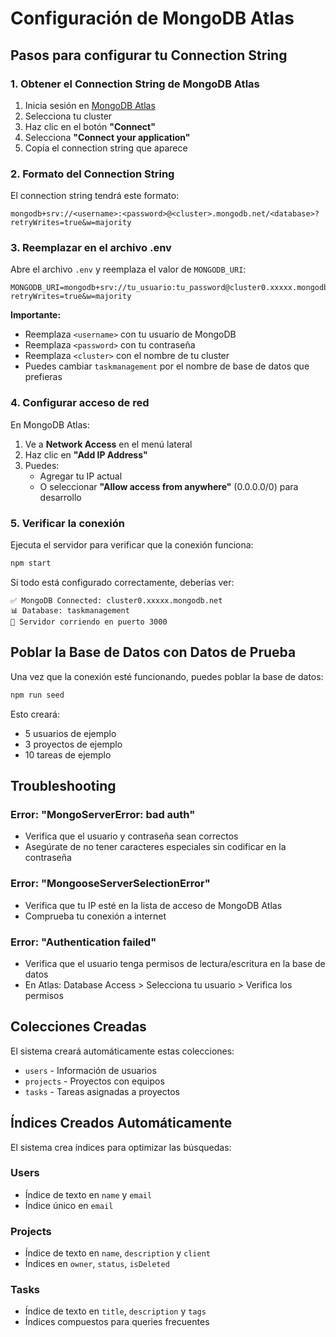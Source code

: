 # Configuración de MongoDB Atlas

## Pasos para configurar tu Connection String

### 1. Obtener el Connection String de MongoDB Atlas

1. Inicia sesión en [MongoDB Atlas](https://www.mongodb.com/cloud/atlas)
2. Selecciona tu cluster
3. Haz clic en el botón **"Connect"**
4. Selecciona **"Connect your application"**
5. Copia el connection string que aparece

### 2. Formato del Connection String

El connection string tendrá este formato:
```
mongodb+srv://<username>:<password>@<cluster>.mongodb.net/<database>?retryWrites=true&w=majority
```

### 3. Reemplazar en el archivo .env

Abre el archivo `.env` y reemplaza el valor de `MONGODB_URI`:

```env
MONGODB_URI=mongodb+srv://tu_usuario:tu_password@cluster0.xxxxx.mongodb.net/taskmanagement?retryWrites=true&w=majority
```

**Importante:**
- Reemplaza `<username>` con tu usuario de MongoDB
- Reemplaza `<password>` con tu contraseña
- Reemplaza `<cluster>` con el nombre de tu cluster
- Puedes cambiar `taskmanagement` por el nombre de base de datos que prefieras

### 4. Configurar acceso de red

En MongoDB Atlas:
1. Ve a **Network Access** en el menú lateral
2. Haz clic en **"Add IP Address"**
3. Puedes:
   - Agregar tu IP actual
   - O seleccionar **"Allow access from anywhere"** (0.0.0.0/0) para desarrollo

### 5. Verificar la conexión

Ejecuta el servidor para verificar que la conexión funciona:

```bash
npm start
```

Si todo está configurado correctamente, deberías ver:
```
✅ MongoDB Connected: cluster0.xxxxx.mongodb.net
📊 Database: taskmanagement
🚀 Servidor corriendo en puerto 3000
```

## Poblar la Base de Datos con Datos de Prueba

Una vez que la conexión esté funcionando, puedes poblar la base de datos:

```bash
npm run seed
```

Esto creará:
- 5 usuarios de ejemplo
- 3 proyectos de ejemplo
- 10 tareas de ejemplo

## Troubleshooting

### Error: "MongoServerError: bad auth"
- Verifica que el usuario y contraseña sean correctos
- Asegúrate de no tener caracteres especiales sin codificar en la contraseña

### Error: "MongooseServerSelectionError"
- Verifica que tu IP esté en la lista de acceso de MongoDB Atlas
- Comprueba tu conexión a internet

### Error: "Authentication failed"
- Verifica que el usuario tenga permisos de lectura/escritura en la base de datos
- En Atlas: Database Access > Selecciona tu usuario > Verifica los permisos

## Colecciones Creadas

El sistema creará automáticamente estas colecciones:
- `users` - Información de usuarios
- `projects` - Proyectos con equipos
- `tasks` - Tareas asignadas a proyectos

## Índices Creados Automáticamente

El sistema crea índices para optimizar las búsquedas:

### Users
- Índice de texto en `name` y `email`
- Índice único en `email`

### Projects
- Índice de texto en `name`, `description` y `client`
- Índices en `owner`, `status`, `isDeleted`

### Tasks
- Índice de texto en `title`, `description` y `tags`
- Índices compuestos para queries frecuentes
